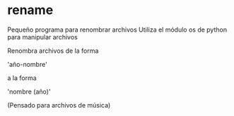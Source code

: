 # rename
Pequeño programa para renombrar archivos
Utiliza el módulo os de python para manipular archivos

Renombra archivos de la forma

'año-nombre'

a la forma

'nombre (año)'


(Pensado para archivos de música)
